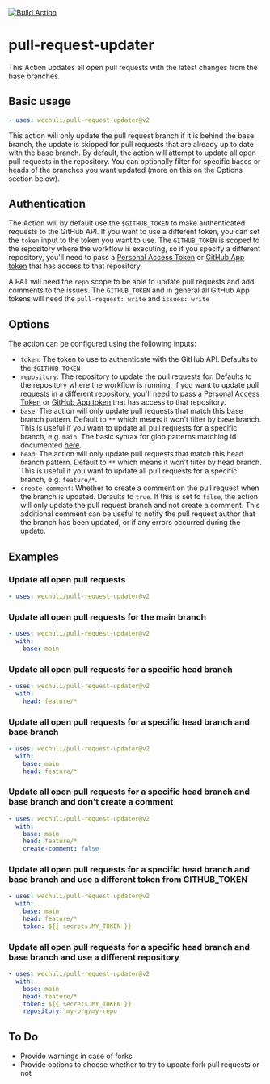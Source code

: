 [![Build Action](https://github.com/wechuli/pull-request-updater/actions/workflows/build.yml/badge.svg)](https://github.com/wechuli/pull-request-updater/actions/workflows/build.yml)

# pull-request-updater

This Action updates all open pull requests with the latest changes from the base branches.

## Basic usage

```yml
- uses: wechuli/pull-request-updater@v2
```

This action will only update the pull request branch if it is behind the base branch, the update is skipped for pull requests that are already up to date with the base branch. By default, the action will attempt to update all open pull requests in the repository. You can optionally filter for specific bases or heads of the branches you want updated (more on this on the Options section below).

## Authentication

The Action will by default use the `$GITHUB_TOKEN` to make authenticated requests to the GitHub API. If you want to use a different token, you can set the `token` input to the token you want to use. The `GITHUB_TOKEN` is scoped to the repository where the workflow is executing, so if you specify a different repository, you'll need to pass a [Personal Access Token](https://docs.github.com/en/authentication/keeping-your-account-and-data-secure/creating-a-personal-access-token) or [GitHub App token](https://docs.github.com/en/authentication/connecting-to-github-with-ssh/managing-deploy-keys#server-to-server-tokens) that has access to that repository.

A PAT will need the `repo` scope to be able to update pull requests and add comments to the issues. The `GITHUB_TOKEN` and in general all GitHub App tokens will need the `pull-request: write` and `issues: write`

## Options

The action can be configured using the following inputs:

- `token`: The token to use to authenticate with the GitHub API. Defaults to the `$GITHUB_TOKEN`
- `repository`: The repository to update the pull requests for. Defaults to the repository where the workflow is running. If you want to update pull requests in a different repository, you'll need to pass a [Personal Access Token](https://docs.github.com/en/authentication/keeping-your-account-and-data-secure/creating-a-personal-access-token) or [GitHub App token](https://docs.github.com/en/authentication/connecting-to-github-with-ssh/managing-deploy-keys#server-to-server-tokens) that has access to that repository.
- `base`: The action will only update pull requests that match this base branch pattern. Default to `**` which means it won't filter by base branch. This is useful if you want to update all pull requests for a specific branch, e.g. `main`. The basic syntax for glob patterns matching id documented [here](https://docs.github.com/en/actions/using-workflows/workflow-syntax-for-github-actions#filter-pattern-cheat-sheet).
- `head`: The action will only update pull requests that match this head branch pattern. Default to `**` which means it won't filter by head branch. This is useful if you want to update all pull requests for a specific branch, e.g. `feature/*`.
- `create-comment`: Whether to create a comment on the pull request when the branch is updated. Defaults to `true`. If this is set to `false`, the action will only update the pull request branch and not create a comment. This additional comment can be useful to notify the pull request author that the branch has been updated, or if any errors occurred during the update.

## Examples

### Update all open pull requests

```yml
- uses: wechuli/pull-request-updater@v2
```

### Update all open pull requests for the main branch

```yml
- uses: wechuli/pull-request-updater@v2
  with:
    base: main
```

### Update all open pull requests for a specific head branch

```yml
- uses: wechuli/pull-request-updater@v2
  with:
    head: feature/*
```

### Update all open pull requests for a specific head branch and base branch

```yml
- uses: wechuli/pull-request-updater@v2
  with:
    base: main
    head: feature/*
```

### Update all open pull requests for a specific head branch and base branch and don't create a comment

```yml
- uses: wechuli/pull-request-updater@v2
  with:
    base: main
    head: feature/*
    create-comment: false
```

### Update all open pull requests for a specific head branch and base branch and use a different token from GITHUB_TOKEN

```yml
- uses: wechuli/pull-request-updater@v2
  with:
    base: main
    head: feature/*
    token: ${{ secrets.MY_TOKEN }}
```

### Update all open pull requests for a specific head branch and base branch and use a different repository

```yml
- uses: wechuli/pull-request-updater@v2
  with:
    base: main
    head: feature/*
    token: ${{ secrets.MY_TOKEN }}
    repository: my-org/my-repo
```

## To Do

- Provide warnings in case of forks
- Provide options to choose whether to try to update fork pull requests or not

